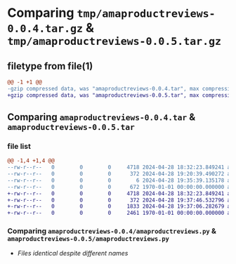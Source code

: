 # Comparing `tmp/amaproductreviews-0.0.4.tar.gz` & `tmp/amaproductreviews-0.0.5.tar.gz`

## filetype from file(1)

```diff
@@ -1 +1 @@
-gzip compressed data, was "amaproductreviews-0.0.4.tar", max compression
+gzip compressed data, was "amaproductreviews-0.0.5.tar", max compression
```

## Comparing `amaproductreviews-0.0.4.tar` & `amaproductreviews-0.0.5.tar`

### file list

```diff
@@ -1,4 +1,4 @@
--rw-r--r--   0        0        0     4718 2024-04-28 18:32:23.849241 amaproductreviews-0.0.4/amaproductreviews.py
--rw-r--r--   0        0        0      372 2024-04-28 19:20:39.490272 amaproductreviews-0.0.4/pyproject.toml
--rw-r--r--   0        0        0        6 2024-04-28 19:35:39.135178 amaproductreviews-0.0.4/README.md
--rw-r--r--   0        0        0      672 1970-01-01 00:00:00.000000 amaproductreviews-0.0.4/PKG-INFO
+-rw-r--r--   0        0        0     4718 2024-04-28 18:32:23.849241 amaproductreviews-0.0.5/amaproductreviews.py
+-rw-r--r--   0        0        0      372 2024-04-28 19:37:46.532796 amaproductreviews-0.0.5/pyproject.toml
+-rw-r--r--   0        0        0     1833 2024-04-28 19:37:06.282679 amaproductreviews-0.0.5/README.md
+-rw-r--r--   0        0        0     2461 1970-01-01 00:00:00.000000 amaproductreviews-0.0.5/PKG-INFO
```

### Comparing `amaproductreviews-0.0.4/amaproductreviews.py` & `amaproductreviews-0.0.5/amaproductreviews.py`

 * *Files identical despite different names*

